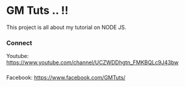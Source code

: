 # GM Tuts .. !!

This project is all about my tutorial on NODE JS.

### Connect 

Youtube: https://www.youtube.com/channel/UCZWDDhgtn_FMKBQLc9J43bw 
###
Facebook: https://www.facebook.com/GMTuts/